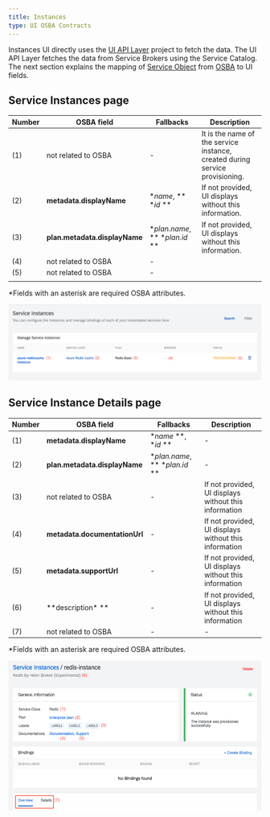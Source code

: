 ```yaml
---
title: Instances
type: UI OSBA Contracts
---
```


Instances UI directly uses the [UI API Layer](https://github.com/kyma-project/kyma/tree/master/components/ui-api-layer) project to fetch the data. The UI API Layer fetches the data from Service Brokers using the Service Catalog. The next section explains the mapping of [Service Object](https://github.com/openservicebrokerapi/servicebroker/blob/v2.13/spec.md#catalog-management) from [OSBA](https://openservicebrokerapi.org/) to UI fields.

## Service Instances page

| Number | OSBA field                | Fallbacks            | Description                                                                  |
| ------ | ------------------------- | -------------------- | ---------------------------------------------------------------------------- |
| (1)    | not related to OSBA       | -                    | It is the name of the service instance, created during service provisioning. |
| (2)    | **metadata.displayName**      | **name*, ** **id* **           | If not provided, UI displays without this information.                       |
| (3)    | **plan.metadata.displayName** | **plan.name*, ** **plan.id* **| If not provided, UI displays without this information.                       |
| (4)    | not related to OSBA       | -                    |                                                                              |
| (5)    | not related to OSBA       | -                    |                                                                              |
|        |

\*Fields with an asterisk are required OSBA attributes.

![alt text](./assets/screen-instances.png 'Service Instances')

## Service Instance Details page

| Number | OSBA field                | Fallbacks            | Description                                           |
| ------ | ------------------------- | -------------------- | ----------------------------------------------------- |
| (1)    | **metadata.displayName**      | **name* **, **id* **           | -                                                     |
| (2)    | **plan.metadata.displayName** | **plan.name*, ** **plan.id* ** | -                                                     |
| (3)    | not related to OSBA       | -                    | If not provided, UI displays without this information |
| (4)    | **metadata.documentationUrl** | -                    | If not provided, UI displays without this information |
| (5)    | **metadata.supportUrl**       | -                    | If not provided, UI displays without this information |
| (6)    | **description\* **             | -                    | If not provided, UI displays without this information |
| (7)    | not related to OSBA       | -                    | -                                                     |

\*Fields with an asterisk are required OSBA attributes.

![alt text](./assets/screen-instances-details.png 'Service Instance Details')
